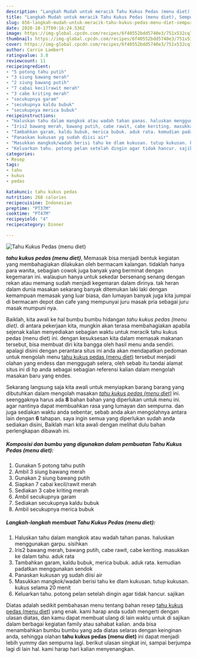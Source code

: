 ```yaml
---
description: "Langkah Mudah untuk meracik Tahu Kukus Pedas (menu diet), Sempurna"
title: "Langkah Mudah untuk meracik Tahu Kukus Pedas (menu diet), Sempurna"
slug: 656-langkah-mudah-untuk-meracik-tahu-kukus-pedas-menu-diet-sempurna
date: 2020-10-17T09:16:24.536Z
image: https://img-global.cpcdn.com/recipes/6f40552bdd5740e3/751x532cq70/tahu-kukus-pedas-menu-diet-foto-resep-utama.jpg
thumbnail: https://img-global.cpcdn.com/recipes/6f40552bdd5740e3/751x532cq70/tahu-kukus-pedas-menu-diet-foto-resep-utama.jpg
cover: https://img-global.cpcdn.com/recipes/6f40552bdd5740e3/751x532cq70/tahu-kukus-pedas-menu-diet-foto-resep-utama.jpg
author: Carrie Lambert
ratingvalue: 3.8
reviewcount: 11
recipeingredient:
- "5 potong tahu putih"
- "3 siung bawang merah"
- "2 siung bawang putih"
- "7 cabai kecilrawit merah"
- "3 cabe kriting merah"
- "secukupnya garam"
- "secukupnya kaldu bubuk"
- "secukupnya merica bubuk"
recipeinstructions:
- "Haluskan tahu dalam mangkok atau wadah tahan panas. haluskan menggunakan garpu. sisihkan"
- "Iris2 bawang merah, bawang putih, cabe rawit, cabe keriting. masukkan ke dalam tahu. aduk rata"
- "Tambahkan garam, kaldu bubuk, merica bubuk. aduk rata. kemudian padatkan menggunakan sendok"
- "Panaskan kukusan yg sudah diisi air"
- "Masukkan mangkok/wadah berisi tahu ke dlam kukusan. tutup kukusan. kukus selama 20 menit"
- "Keluarkan tahu. potong pelan setelah dingin agar tidak hancur. sajikan"
categories:
- Resep
tags:
- tahu
- kukus
- pedas

katakunci: tahu kukus pedas 
nutrition: 268 calories
recipecuisine: Indonesian
preptime: "PT37M"
cooktime: "PT47M"
recipeyield: "4"
recipecategory: Dinner

---
```



![Tahu Kukus Pedas (menu diet)](https://img-global.cpcdn.com/recipes/6f40552bdd5740e3/751x532cq70/tahu-kukus-pedas-menu-diet-foto-resep-utama.jpg)

<b><i>tahu kukus pedas (menu diet)</i></b>, Memasak bisa menjadi bentuk kegiatan yang membahagiakan dilakukan oleh bermacam kalangan. tidaklah hanya para wanita, sebagian cowok juga banyak yang berminat dengan kegemaran ini. walaupun hanya untuk sekedar bersenang senang dengan rekan atau memang sudah menjadi kegemaran dalam dirinya. tak heran dalam dunia masakan sekarang banyak ditemukan laki laki dengan kemampuan memasak yang luar biasa, dan lumayan banyak juga kita jumpai di bermacam depot dan cafe yang mempunyai juru masak pria sebagai juru masak mumpuni nya.

Baiklah, kita awali ke hal bumbu bumbu hidangan <i>tahu kukus pedas (menu diet)</i>. di antara pekerjaan kita, mungkin akan terasa membahagiakan apabila sejenak kalian menyediakan sebagian waktu untuk meracik tahu kukus pedas (menu diet) ini. dengan kesuksesan kita dalam memasak makanan tersebut, bisa membuat diri kita bangga oleh hasil menu anda sendiri. apalagi disini dengan perantara situs ini anda akan mendapatkan pedoman untuk mengolah menu <u>tahu kukus pedas (menu diet)</u> tersebut menjadi olahan yang endess dan menggugah selera, oleh sebab itu tandai alamat situs ini di hp anda sebagai sebagian referensi kalian dalam mengolah masakan baru yang endes.




Sekarang langsung saja kita awali untuk menyiapkan barang barang yang dibutuhkan dalam mengolah masakan <u><i>tahu kukus pedas (menu diet)</i></u> ini. seenggaknya harus ada <b>8</b> bahan bahan yang diperlukan untuk menu ini. agar nantinya dapat membuahkan rasa yang lumayan dan sempurna. dan juga sediakan waktu anda sebentar, sebab anda akan mengolahnya antara lain dengan <b>6</b> tahapan. saya ingin semua yang diperlukan sudah anda sediakan disini, Baiklah mari kita awali dengan melihat dulu bahan perlengkapan dibawah ini.

<!--inarticleads1-->

##### Komposisi dan bumbu yang digunakan dalam pembuatan Tahu Kukus Pedas (menu diet):

1. Gunakan 5 potong tahu putih
1. Ambil 3 siung bawang merah
1. Gunakan 2 siung bawang putih
1. Siapkan 7 cabai kecil/rawit merah
1. Sediakan 3 cabe kriting merah
1. Ambil secukupnya garam
1. Sediakan secukupnya kaldu bubuk
1. Ambil secukupnya merica bubuk




<!--inarticleads2-->

##### Langkah-langkah membuat Tahu Kukus Pedas (menu diet):

1. Haluskan tahu dalam mangkok atau wadah tahan panas. haluskan menggunakan garpu. sisihkan
1. Iris2 bawang merah, bawang putih, cabe rawit, cabe keriting. masukkan ke dalam tahu. aduk rata
1. Tambahkan garam, kaldu bubuk, merica bubuk. aduk rata. kemudian padatkan menggunakan sendok
1. Panaskan kukusan yg sudah diisi air
1. Masukkan mangkok/wadah berisi tahu ke dlam kukusan. tutup kukusan. kukus selama 20 menit
1. Keluarkan tahu. potong pelan setelah dingin agar tidak hancur. sajikan




Diatas adalah sedikit pembahasan menu tentang bahan resep <u>tahu kukus pedas (menu diet)</u> yang enak. kami harap anda sudah mengerti dengan ulasan diatas, dan kamu dapat membuat ulang di lain waktu untuk di sajikan dalam berbagai kegiatan family atau sahabat kalian. anda bisa menambahkan bumbu bumbu yang ada diatas selaras dengan keinginan anda, sehingga olahan <b>tahu kukus pedas (menu diet)</b> ini dapat menjadi lebih yummy dan sempurna lagi. berikut ulasan singkat ini, sampai berjumpa lagi di lain hal. kami harap hari kalian menyenangkan.
